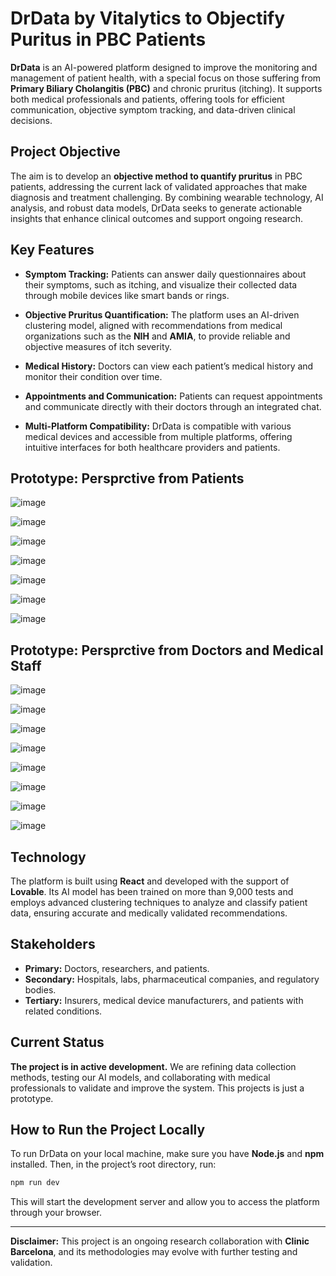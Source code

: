 # DrData by Vitalytics to Objectify Puritus in PBC Patients

**DrData** is an AI-powered platform designed to improve the monitoring and management of patient health, with a special focus on those suffering from **Primary Biliary Cholangitis (PBC)** and chronic pruritus (itching). It supports both medical professionals and patients, offering tools for efficient communication, objective symptom tracking, and data-driven clinical decisions.

## Project Objective

The aim is to develop an **objective method to quantify pruritus** in PBC patients, addressing the current lack of validated approaches that make diagnosis and treatment challenging. By combining wearable technology, AI analysis, and robust data models, DrData seeks to generate actionable insights that enhance clinical outcomes and support ongoing research.

## Key Features

* **Symptom Tracking:** Patients can answer daily questionnaires about their symptoms, such as itching, and visualize their collected data through mobile devices like smart bands or rings.

* **Objective Pruritus Quantification:** The platform uses an AI-driven clustering model, aligned with recommendations from medical organizations such as the **NIH** and **AMIA**, to provide reliable and objective measures of itch severity.

* **Medical History:** Doctors can view each patient’s medical history and monitor their condition over time.

* **Appointments and Communication:** Patients can request appointments and communicate directly with their doctors through an integrated chat.

* **Multi-Platform Compatibility:** DrData is compatible with various medical devices and accessible from multiple platforms, offering intuitive interfaces for both healthcare providers and patients.

## Prototype: Persprctive from Patients

![image](https://github.com/user-attachments/assets/d92337b4-d1c7-4012-8094-fa0c711c687b)

![image](https://github.com/user-attachments/assets/dcba5527-c4ae-4436-9f10-a90a35ac5ce1)

![image](https://github.com/user-attachments/assets/be680261-d7c0-4bb0-b9d6-bae87eef8c64)

![image](https://github.com/user-attachments/assets/688cac70-8b07-4405-b363-70d0d6ad5ec4)

![image](https://github.com/user-attachments/assets/b9337845-46c3-422b-ab6c-e5fabf597dd6)

![image](https://github.com/user-attachments/assets/20539398-4095-42c7-8d2d-71b35001ba52)

![image](https://github.com/user-attachments/assets/ac722ecd-fc0e-4fdc-aae1-a27633d3eab1)


## Prototype: Persprctive from Doctors and Medical Staff
![image](https://github.com/user-attachments/assets/38ca3b87-9e83-4192-b3e6-b6664eb349e8)

![image](https://github.com/user-attachments/assets/2d768dd3-f506-4a55-8571-e46483ad4049)

![image](https://github.com/user-attachments/assets/c8441897-7199-444d-a6ad-2985cfbb51fd)

![image](https://github.com/user-attachments/assets/50516ab9-ccb6-4f9d-a626-1334dadf4859)

![image](https://github.com/user-attachments/assets/a448fa02-73f6-4f7d-acf2-316fab930b4f)

![image](https://github.com/user-attachments/assets/8847fa69-c1db-49c6-a55b-e30700766e1f)

![image](https://github.com/user-attachments/assets/02dc4c17-7c22-4cd5-8d5d-221056d3cd7b)

![image](https://github.com/user-attachments/assets/685b18b5-7cfe-4b27-a0be-5fb4d80f7e41)

## Technology

The platform is built using **React** and developed with the support of **Lovable**. Its AI model has been trained on more than 9,000 tests and employs advanced clustering techniques to analyze and classify patient data, ensuring accurate and medically validated recommendations.

## Stakeholders

* **Primary:** Doctors, researchers, and patients.
* **Secondary:** Hospitals, labs, pharmaceutical companies, and regulatory bodies.
* **Tertiary:** Insurers, medical device manufacturers, and patients with related conditions.

## Current Status

**The project is in active development.** We are refining data collection methods, testing our AI models, and collaborating with medical professionals to validate and improve the system. This projects is just a prototype.

## How to Run the Project Locally

To run DrData on your local machine, make sure you have **Node.js** and **npm** installed. Then, in the project’s root directory, run:

```bash
npm run dev
```

This will start the development server and allow you to access the platform through your browser.

---

**Disclaimer:** This project is an ongoing research collaboration with **Clinic Barcelona**, and its methodologies may evolve with further testing and validation.

